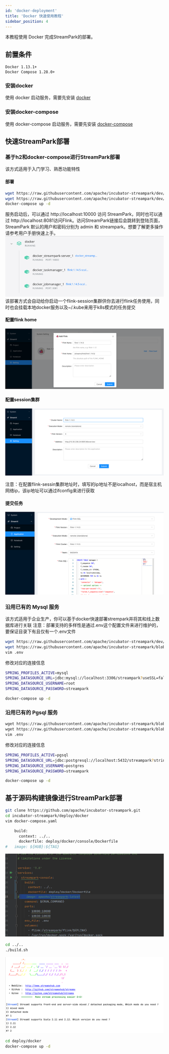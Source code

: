 ```yaml
---
id: 'docker-deployment'
title: 'Docker 快速使用教程'
sidebar_position: 4
---
```


本教程使用 Docker 完成StreamPark的部署。
## 前置条件

    Docker 1.13.1+
    Docker Compose 1.28.0+

### 安装docker
使用 docker 启动服务，需要先安装 [docker](https://www.docker.com/)

### 安装docker-compose
使用 docker-compose 启动服务，需要先安装 [docker-compose](https://docs.docker.com/compose/install/)

## 快速StreamPark部署

### 基于h2和docker-compose进行StreamPark部署
该方式适用于入门学习、熟悉功能特性
#### 部署

```sh
wget https://raw.githubusercontent.com/apache/incubator-streampark/dev/deploy/docker/docker-compose.yaml
wget https://raw.githubusercontent.com/apache/incubator-streampark/dev/deploy/docker/.env
docker-compose up -d
```
服务启动后，可以通过 http://localhost:10000 访问 StreamPark，同时也可以通过 http://localhost:8081访问Flink。访问StreamPark链接后会跳转到登陆页面，StreamPark 默认的用户和密码分别为 admin 和 streampark。想要了解更多操作请参考用户手册快速上手。
![](/doc/image/streampark_docker-compose.png)
该部署方式会自动给你启动一个flink-session集群供你去进行flink任务使用，同时也会挂载本地docker服务以及~/.kube来用于k8s模式的任务提交

#### 配置flink home

![](/doc/image/streampark_flinkhome.png)

#### 配置session集群

![](/doc/image/remote.png)

注意：在配置flink-sessin集群地址时，填写的ip地址不是localhost，而是宿主机网络ip，该ip地址可以通过ifconfig来进行获取

#### 提交任务

![](/doc/image/remoteSubmission.png)


### 沿用已有的 Mysql 服务
该方式适用于企业生产，你可以基于docker快速部署strempark并将其和线上数据库进行关联
注意：部署支持的多样性是通过.env这个配置文件来进行维护的，要保证目录下有且仅有一个.env文件
```sh
wget https://raw.githubusercontent.com/apache/incubator-streampark/dev/deploy/docker/docker-compose.yaml
wget https://raw.githubusercontent.com/apache/incubator-streampark/blob/dev/deploy/docker/mysql/.env
vim .env
```
修改对应的连接信息
```sh
SPRING_PROFILES_ACTIVE=mysql
SPRING_DATASOURCE_URL=jdbc:mysql://localhost:3306/streampark?useSSL=false&useUnicode=true&characterEncoding=UTF-8&allowPublicKeyRetrieval=false&useJDBCCompliantTimezoneShift=true&useLegacyDatetimeCode=false&serverTimezone=GMT%2B8
SPRING_DATASOURCE_USERNAME=root
SPRING_DATASOURCE_PASSWORD=streampark
```

```sh
docker-compose up -d
```
### 沿用已有的 Pgsql 服务
```html
wget https://raw.githubusercontent.com/apache/incubator-streampark/blob/dev/deploy/docker/docker-compose.yaml
wget https://raw.githubusercontent.com/apache/incubator-streampark/blob/dev/deploy/docker/pgsql/.env
vim .env
```
修改对应的连接信息
```sh
SPRING_PROFILES_ACTIVE=pgsql
SPRING_DATASOURCE_URL=jdbc:postgresql://localhost:5432/streampark?stringtype=unspecified
SPRING_DATASOURCE_USERNAME=postgres
SPRING_DATASOURCE_PASSWORD=streampark
```
```sh
docker-compose up -d
```

## 基于源码构建镜像进行StreamPark部署
```sh
git clone https://github.com/apache/incubator-streampark.git
cd incubator-streampark/deploy/docker
vim docker-compose.yaml
```

```sh
    build:
      context: ../..
      dockerfile: deploy/docker/console/Dockerfile
#   image: ${HUB}:${TAG}
```
![](/doc/image/streampark_source_generation_image.png)

```sh
cd ../..
./build.sh
```
![](/doc/image/streampark_build.png)

```sh
cd deploy/docker
docker-compose up -d
```
